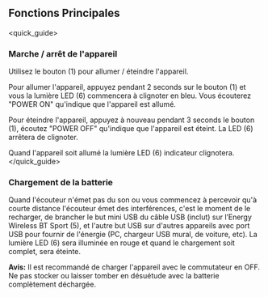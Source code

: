 ## Fonctions Principales
<quick_guide>
### Marche / arrêt de l'appareil

Utilisez le bouton (1) pour allumer / éteindre l'appareil.

Pour allumer l'appareil, appuyez pendant 2 seconds sur le bouton (1) et vous la lumière LED (6) commencera à clignoter en bleu.  Vous écouterez "POWER ON" qu'indique que l'appareil est allumé.

Pour éteindre l'appareil, appuyez à nouveau pendant 3 seconds le bouton (1), écoutez "POWER OFF" qu'indique que l'appareil est éteint. La LED (6) arrêtera de clignoter.

Quand l'appareil soit allumé la lumière LED (6) indicateur clignotera.
</quick_guide>
### Chargement de la batterie

Quand l'écouteur n'émet pas du son ou vous commencez à percevoir qu'à courte distance l'écouteur émet des interférences, c'est le moment de le recharger, de brancher le but mini USB du câble USB (inclut) sur l’Energy Wireless BT Sport (5), et l'autre but USB sur d'autres appareils avec port USB pour fournir de l'énergie (PC, chargeur USB mural, de voiture, etc). La lumière LED (6) sera illuminée en rouge et quand le chargement soit complet, sera éteinte.


**Avis:** Il est recommandé de charger l'appareil avec le commutateur en OFF. Ne pas stocker ou laisser tomber en désuétude  avec la batterie complètement déchargée.
